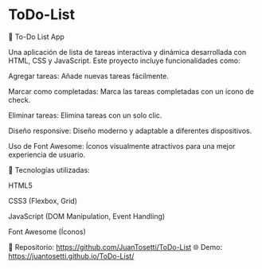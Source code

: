 # ToDo-List
🚀 To-Do List App 

Una aplicación de lista de tareas interactiva y dinámica desarrollada con HTML, CSS y JavaScript. Este proyecto incluye funcionalidades como:

Agregar tareas: Añade nuevas tareas fácilmente.

Marcar como completadas: Marca las tareas completadas con un ícono de check.

Eliminar tareas: Elimina tareas con un solo clic.

Diseño responsive: Diseño moderno y adaptable a diferentes dispositivos.

Uso de Font Awesome: Íconos visualmente atractivos para una mejor experiencia de usuario.

🔧 Tecnologías utilizadas:

HTML5

CSS3 (Flexbox, Grid)

JavaScript (DOM Manipulation, Event Handling)

Font Awesome (Íconos)

📂 Repositorio: https://github.com/JuanTosetti/ToDo-List
🌐 Demo: https://juantosetti.github.io/ToDo-List/
